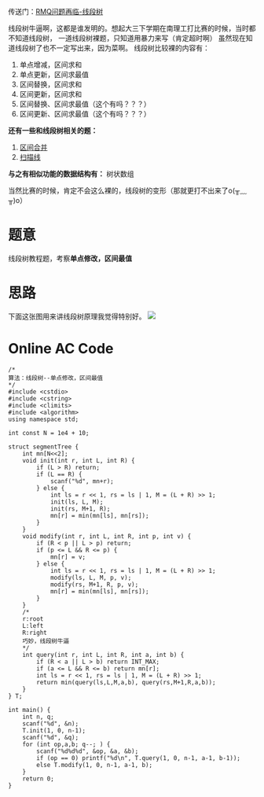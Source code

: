 传送门：[RMQ问题再临-线段树](https://hihocoder.com/contest/hiho19/problem/1)

线段树牛逼啊，这都是谁发明的。想起大三下学期在南理工打比赛的时候，当时都不知道线段树，
一道线段树裸题，只知道用暴力来写（肯定超时啊）
虽然现在知道线段树了也不一定写出来，因为菜啊。
线段树比较裸的内容有：
1. 单点增减，区间求和
2. 单点更新，区间求最值
3. 区间替换，区间求和
4. 区间更新，区间求和
5. 区间替换、区间求最值（这个有吗？？？）
6. 区间更新、区间求最值（这个有吗？？？）

**还有一些和线段树相关的题：**
1. [区间合并](http://chuanwang66.iteye.com/blog/1418459)
2. [扫描线](http://chuanwang66.iteye.com/blog/1418459)

**与之有相似功能的数据结构有：**
树状数组


当然比赛的时候，肯定不会这么裸的，线段树的变形（那就更打不出来了o(╥﹏╥)o）

# 题意
线段树教程题，考察**单点修改，区间最值**

# 思路
下面这张图用来讲线段树原理我觉得特别好。
![](http://media.hihocoder.com/problem_images/20141108/14154249916279.png)

# Online AC Code
```
/*
算法：线段树--单点修改，区间最值
*/
#include <cstdio>
#include <cstring>
#include <climits>
#include <algorithm>
using namespace std;

int const N = 1e4 + 10;

struct segmentTree {
	int mn[N<<2];
	void init(int r, int L, int R) {
		if (L > R) return;
		if (L == R) {
			scanf("%d", mn+r);
		} else {
			int ls = r << 1, rs = ls | 1, M = (L + R) >> 1;
			init(ls, L, M);
			init(rs, M+1, R);
			mn[r] = min(mn[ls], mn[rs]);
		}
	}
	void modify(int r, int L, int R, int p, int v) {
		if (R < p || L > p) return;
		if (p <= L && R <= p) {
			mn[r] = v;
		} else {
			int ls = r << 1, rs = ls | 1, M = (L + R) >> 1;
			modify(ls, L, M, p, v);
			modify(rs, M+1, R, p, v);
			mn[r] = min(mn[ls], mn[rs]);
		}
	}
	/*
	r:root
	L:left
	R:right
	巧妙，线段树牛逼
	*/
	int query(int r, int L, int R, int a, int b) {
		if (R < a || L > b) return INT_MAX;
		if (a <= L && R <= b) return mn[r];
		int ls = r << 1, rs = ls | 1, M = (L + R) >> 1;
		return min(query(ls,L,M,a,b), query(rs,M+1,R,a,b));
	}
} T;

int main() {
	int n, q;
	scanf("%d", &n);
	T.init(1, 0, n-1);
	scanf("%d", &q);
	for (int op,a,b; q--; ) {
		scanf("%d%d%d", &op, &a, &b);
		if (op == 0) printf("%d\n", T.query(1, 0, n-1, a-1, b-1));
		else T.modify(1, 0, n-1, a-1, b);
	}
	return 0;
}

```